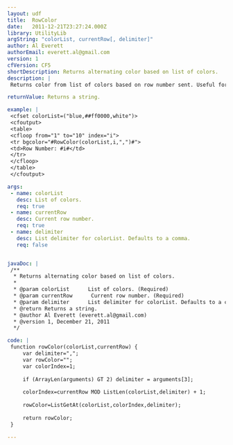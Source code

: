 ```yaml
---
layout: udf
title:  RowColor
date:   2011-12-21T23:27:24.000Z
library: UtilityLib
argString: "colorList, currentRow[, delimiter]"
author: Al Everett
authorEmail: everett.al@gmail.com
version: 1
cfVersion: CF5
shortDescription: Returns alternating color based on list of colors.
description: |
 Returns color from list of colors based on row number sent. Useful for alternating row colors in a table, but is not limited to two colors. Also see EvenOddColor.

returnValue: Returns a string.

example: |
 <cfset colorList=("blue,##ff0000,white")>
 <cfoutput>
 <table>
 <cfloop from="1" to="10" index="i">
 <tr bgcolor="#RowColor(colorList,i,",")#">
 <td>Row Number: #i#</td>
 </tr>
 </cfloop>
 </table>
 </cfoutput>

args:
 - name: colorList
   desc: List of colors.
   req: true
 - name: currentRow
   desc: Current row number.
   req: true
 - name: delimiter
   desc: List delimiter for colorList. Defaults to a comma.
   req: false


javaDoc: |
 /**
  * Returns alternating color based on list of colors.
  * 
  * @param colorList      List of colors. (Required)
  * @param currentRow      Current row number. (Required)
  * @param delimiter      List delimiter for colorList. Defaults to a comma. (Optional)
  * @return Returns a string. 
  * @author Al Everett (everett.al@gmail.com) 
  * @version 1, December 21, 2011 
  */

code: |
 function rowColor(colorList,currentRow) {
     var delimiter=",";
     var rowColor="";
     var colorIndex=1;
 
     if (ArrayLen(arguments) GT 2) delimiter = arguments[3];
     
     colorIndex=currentRow MOD ListLen(colorList,delimiter) + 1;
     
     rowColor=ListGetAt(colorList,colorIndex,delimiter);
     
     return rowColor;
 }

---
```


